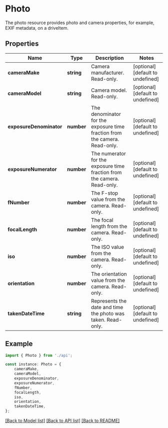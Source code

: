 # Photo

The photo resource provides photo and camera properties, for example, EXIF metadata, on a driveItem. 

## Properties

Name | Type | Description | Notes
------------ | ------------- | ------------- | -------------
**cameraMake** | **string** | Camera manufacturer. Read-only. | [optional] [default to undefined]
**cameraModel** | **string** | Camera model. Read-only. | [optional] [default to undefined]
**exposureDenominator** | **number** | The denominator for the exposure time fraction from the camera. Read-only. | [optional] [default to undefined]
**exposureNumerator** | **number** | The numerator for the exposure time fraction from the camera. Read-only. | [optional] [default to undefined]
**fNumber** | **number** | The F-stop value from the camera. Read-only. | [optional] [default to undefined]
**focalLength** | **number** | The focal length from the camera. Read-only. | [optional] [default to undefined]
**iso** | **number** | The ISO value from the camera. Read-only. | [optional] [default to undefined]
**orientation** | **number** | The orientation value from the camera. Read-only. | [optional] [default to undefined]
**takenDateTime** | **string** | Represents the date and time the photo was taken. Read-only. | [optional] [default to undefined]

## Example

```typescript
import { Photo } from './api';

const instance: Photo = {
    cameraMake,
    cameraModel,
    exposureDenominator,
    exposureNumerator,
    fNumber,
    focalLength,
    iso,
    orientation,
    takenDateTime,
};
```

[[Back to Model list]](../README.md#documentation-for-models) [[Back to API list]](../README.md#documentation-for-api-endpoints) [[Back to README]](../README.md)

